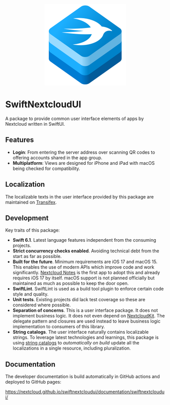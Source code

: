 <div align="center">
    <img src="SwiftNextcloudUI.svg" alt="Logo of SwiftNextcloudUI" width="256" height="256" />
</div>

# SwiftNextcloudUI

A package to provide common user interface elements of apps by Nextcloud written in SwiftUI.

## Features

- **Login**: From entering the server address over scanning QR codes to offering accounts shared in the app group.
- **Multiplatform**: Views are designed for iPhone and iPad with macOS being checked for compatibility.

## Localization

The localizable texts in the user interface provided by this package are maintained on [Transifex](https://app.transifex.com/nextcloud/nextcloud/swiftnextcloudui/).

## Development

Key traits of this package:

- **Swift 6.1**. Latest language features independent from the consuming projects.
- **Strict concurrency checks enabled**. Avoiding technical debt from the start as far as possible.
- **Built for the future**. Minimum requirements are iOS 17 and macOS 15. This enables the use of modern APIs which improve code and work significantly. [Nextcloud Notes](http://github.com/nextcloud/notes-ios) is the first app to adopt this and already requires iOS 17 by itself. macOS support is not planned officially but maintained as much as possible to keep the door open.
- **SwiftLint**. SwiftLint is used as a build tool plugin to enforce certain code style and quality.
- **Unit tests**. Existing projects did lack test coverage so these are considered where possible.
- **Separation of concerns**. This is a user interface package. It does not implement business logic. It does not even depend on [NextcloudKit](https://github.com/nextcloud/nextcloudkit). The delegate pattern and closures are used instead to leave business logic implementation to consumers of this library.
- **String catalogs**. The user interface naturally contains localizable strings. To leverage latest technologies and learnings, this package is using [string catalogs](https://developer.apple.com/documentation/xcode/localizing-and-varying-text-with-a-string-catalog) to _automatically on build_ update all the localizations in a single resource, including pluralization.

## Documentation

The developer documentation is build automatically in GitHub actions and deployed to GitHub pages:

https://nextcloud.github.io/swiftnextcloudui/documentation/swiftnextcloudui/
